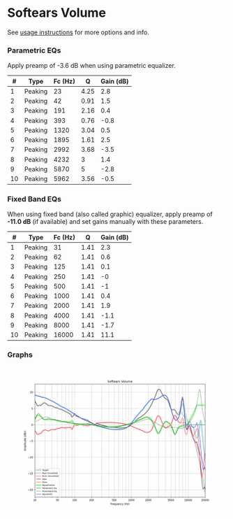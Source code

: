# Softears Volume
See [usage instructions](https://github.com/jaakkopasanen/AutoEq#usage) for more options and info.

### Parametric EQs
Apply preamp of -3.6 dB when using parametric equalizer.

|   # | Type    |   Fc (Hz) |    Q |   Gain (dB) |
|-----|---------|-----------|------|-------------|
|   1 | Peaking |        23 | 4.25 |         2.8 |
|   2 | Peaking |        42 | 0.91 |         1.5 |
|   3 | Peaking |       191 | 2.16 |         0.4 |
|   4 | Peaking |       393 | 0.76 |        -0.8 |
|   5 | Peaking |      1320 | 3.04 |         0.5 |
|   6 | Peaking |      1895 | 1.61 |         2.5 |
|   7 | Peaking |      2992 | 3.68 |        -3.5 |
|   8 | Peaking |      4232 | 3    |         1.4 |
|   9 | Peaking |      5870 | 5    |        -2.8 |
|  10 | Peaking |      5962 | 3.56 |        -0.5 |

### Fixed Band EQs
When using fixed band (also called graphic) equalizer, apply preamp of **-11.0 dB** (if available) and set gains manually with these parameters.

|   # | Type    |   Fc (Hz) |    Q |   Gain (dB) |
|-----|---------|-----------|------|-------------|
|   1 | Peaking |        31 | 1.41 |         2.3 |
|   2 | Peaking |        62 | 1.41 |         0.6 |
|   3 | Peaking |       125 | 1.41 |         0.1 |
|   4 | Peaking |       250 | 1.41 |        -0   |
|   5 | Peaking |       500 | 1.41 |        -1   |
|   6 | Peaking |      1000 | 1.41 |         0.4 |
|   7 | Peaking |      2000 | 1.41 |         1.9 |
|   8 | Peaking |      4000 | 1.41 |        -1.1 |
|   9 | Peaking |      8000 | 1.41 |        -1.7 |
|  10 | Peaking |     16000 | 1.41 |        11.1 |

### Graphs
![](./Softears%20Volume.png)
